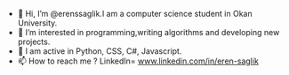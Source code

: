- 👋 Hi, I’m @erenssaglik.I am a computer science student in Okan University.
- 👀 I’m interested in programming,writing algorithms and developing new projects.
- 🌱 I am active in Python, CSS, C#, Javascript.
- 📫 How to reach me ? LinkedIn= www.linkedin.com/in/eren-saglik


<!---
erenssaglik/erenssaglik is a ✨ special ✨ repository because its `README.md` (this file) appears on your GitHub profile.
You can click the Preview link to take a look at your changes.
--->
